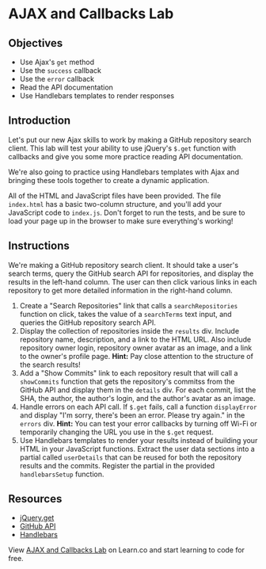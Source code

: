 # AJAX and Callbacks Lab

## Objectives

+ Use Ajax's `get` method
+ Use the `success` callback
+ Use the `error` callback
+ Read the API documentation
+ Use Handlebars templates to render responses

## Introduction

Let's put our new Ajax skills to work by making a GitHub repository search client. This lab will test your ability to use jQuery's `$.get` function with callbacks and give you some more practice reading API documentation.

We're also going to practice using Handlebars templates with Ajax and bringing these tools together to create a dynamic application.

All of the HTML and JavaScript files have been provided. The file `index.html` has a basic two-column structure, and you'll add your JavaScript code to `index.js`. Don't forget to run the tests, and be sure to load your page up in the browser to make sure everything's working!

## Instructions

We're making a GitHub repository search client. It should take a user's search terms, query the GitHub search API for repositories, and display the results in the left-hand column. The user can then click various links in each repository to get more detailed information in the right-hand column.

1. Create a "Search Repositories" link that calls a `searchRepositories` function on click, takes the value of a `searchTerms` text input, and queries the GitHub repository search API.
2. Display the collection of repositories inside the `results` div. Include repository name, description, and a link to the HTML URL. Also include repository owner login, repository owner avatar as an image, and a link to the owner's profile page. **Hint:** Pay close attention to the structure of the search results!
3. Add a "Show Commits" link to each repository result that will call a `showCommits` function that gets the repository's commitss from the GitHub API and display them in the `details` div. For each commit, list the SHA, the author, the author's login, and the author's avatar as an image.
4. Handle errors on each API call. If `$.get` fails, call a function `displayError` and display "I'm sorry, there's been an error. Please try again." in the `errors` div. **Hint:** You can test your error callbacks by turning off Wi-Fi or temporarily changing the URL you use in the `$.get` request.
5. Use Handlebars templates to render your results instead of building your HTML in your JavaScript functions. Extract the user data sections into a partial called `userDetails` that can be reused for both the repository results and the commits. Register the partial in the provided `handlebarsSetup` function.

## Resources

- [jQuery.get](http://api.jquery.com/jquery.get/)
- [GitHub API](https://developer.github.com/v3/)
- [Handlebars](http://handlebarsjs.com/)


<p class='util--hide'>View <a href='https://learn.co/lessons/js-ajax-callbacks-lab'>AJAX and Callbacks Lab</a> on Learn.co and start learning to code for free.</p>



